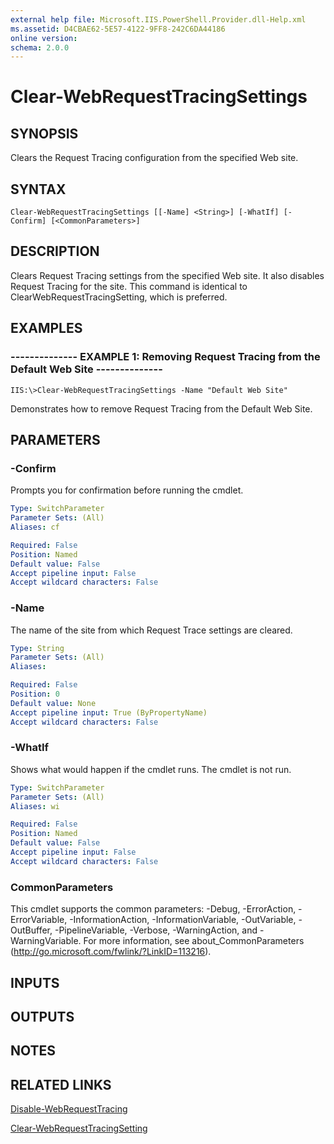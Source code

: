 ```yaml
---
external help file: Microsoft.IIS.PowerShell.Provider.dll-Help.xml
ms.assetid: D4CBAE62-5E57-4122-9FF8-242C6DA44186
online version: 
schema: 2.0.0
---
```


# Clear-WebRequestTracingSettings

## SYNOPSIS
Clears the Request Tracing configuration from the specified Web site.

## SYNTAX

```
Clear-WebRequestTracingSettings [[-Name] <String>] [-WhatIf] [-Confirm] [<CommonParameters>]
```

## DESCRIPTION
Clears Request Tracing settings from the specified Web site.
It also disables Request Tracing for the site.
This command is identical to ClearWebRequestTracingSetting, which is preferred.

## EXAMPLES

### -------------- EXAMPLE 1: Removing Request Tracing from the Default Web Site --------------
```
IIS:\>Clear-WebRequestTracingSettings -Name "Default Web Site"
```

Demonstrates how to remove Request Tracing from the Default Web Site.

## PARAMETERS

### -Confirm
Prompts you for confirmation before running the cmdlet.

```yaml
Type: SwitchParameter
Parameter Sets: (All)
Aliases: cf

Required: False
Position: Named
Default value: False
Accept pipeline input: False
Accept wildcard characters: False
```

### -Name
The name of the site from which Request Trace settings are cleared.

```yaml
Type: String
Parameter Sets: (All)
Aliases: 

Required: False
Position: 0
Default value: None
Accept pipeline input: True (ByPropertyName)
Accept wildcard characters: False
```

### -WhatIf
Shows what would happen if the cmdlet runs.
The cmdlet is not run.

```yaml
Type: SwitchParameter
Parameter Sets: (All)
Aliases: wi

Required: False
Position: Named
Default value: False
Accept pipeline input: False
Accept wildcard characters: False
```

### CommonParameters
This cmdlet supports the common parameters: -Debug, -ErrorAction, -ErrorVariable, -InformationAction, -InformationVariable, -OutVariable, -OutBuffer, -PipelineVariable, -Verbose, -WarningAction, and -WarningVariable. For more information, see about_CommonParameters (http://go.microsoft.com/fwlink/?LinkID=113216).

## INPUTS

## OUTPUTS

## NOTES

## RELATED LINKS

[Disable-WebRequestTracing](./Disable-WebRequestTracing.md)

[Clear-WebRequestTracingSetting](./Clear-WebRequestTracingSetting.md)

